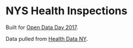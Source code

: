# NYS Health Inspections


Built for [Open Data Day 2017](http://opendataday.org/).

Data pulled from [Health Data NY](https://health.data.ny.gov/Health/Food-Service-Establishment-Inspections-Beginning-2/2hcc-shji).
